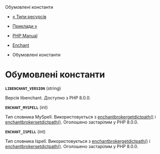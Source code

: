 Обумовлені константи

-   [« Типи ресурсів](enchant.resources.md)
    
-   [Приклади »](enchant.examples.md)
    
-   [PHP Manual](index.md)
    
-   [Enchant](book.enchant.md)
    
-   Обумовлені константи
    

# Обумовлені константи

**`LIBENCHANT_VERSION`** (string)

Версія libenchant. Доступно з PHP 8.0.0.

**`ENCHANT_MYSPELL`** (int)

Тип словника MySpell. Використовується з [enchantbrokergetdictpath()](function.enchant-broker-get-dict-path.html) і [enchantbrokersetdictpath()](function.enchant-broker-set-dict-path.html). Оголошено застарілим у PHP 8.0.0.

**`ENCHANT_ISPELL`** (int)

Тип словника Ispell. Використовується з [enchantbrokergetdictpath()](function.enchant-broker-get-dict-path.html) і [enchantbrokersetdictpath()](function.enchant-broker-set-dict-path.html). Оголошено застарілим у PHP 8.0.0.